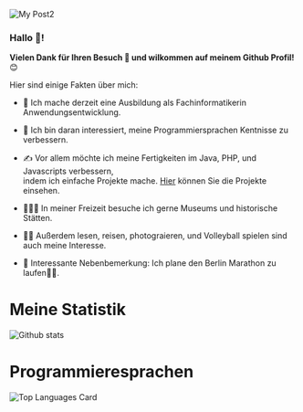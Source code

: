 ![My Post2](https://user-images.githubusercontent.com/71266593/94726550-ae892f00-035d-11eb-915a-ca6b80d82bdc.png)



### Hallo 👋!

**Vielen Dank für Ihren Besuch 🙏 und wilkommen auf meinem Github Profil!** 😊

Hier sind einige Fakten über mich:

- 🔭 Ich mache derzeit eine Ausbildung als Fachinformatikerin Anwendungsentwicklung.

- 🌱 Ich bin daran interessiert, meine Programmiersprachen Kentnisse zu verbessern.

- ✍ Vor allem möchte ich meine Fertigkeiten im Java, PHP, und Javascripts verbessern,</br>
   indem ich einfache Projekte mache. [Hier](https://mehrapi.github.io) können Sie die Projekte einsehen.

- 🚵🏽‍♀️ In meiner Freizeit besuche ich gerne Museums und historische Stätten. 

- 🧗‍♀️ Außerdem lesen, reisen, photograieren, und Volleyball spielen
sind auch meine Interesse.

- 📌 Interessante Nebenbemerkung: Ich plane den Berlin Marathon zu laufen🏃‍♀️.



# Meine Statistik


![Github stats](https://github-readme-stats.vercel.app/api?username=Mehrapi&theme=highcontrast&show_icons=true&count_private=true)



#  Programmieresprachen

![Top Languages Card](https://github-readme-stats.vercel.app/api/top-langs/?username=Mehrapi&layout=compact)





